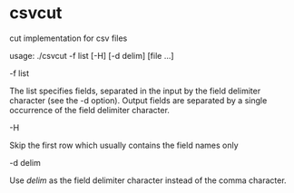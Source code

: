 # csvcut
cut implementation for csv files

usage: ./csvcut -f list [-H] [-d delim] [file ...]

  -f list
  
   The list	specifies fields, separated in the input by the	 field delimiter  character  (see  the	-d option).  Output fields are separated by a single occurrence	of the field delimiter character.
  
  -H
  
   Skip the first row which usually contains the field names only
  
  -d delim
  
   Use _delim_ as the field	delimiter character instead of the comma character.
  
